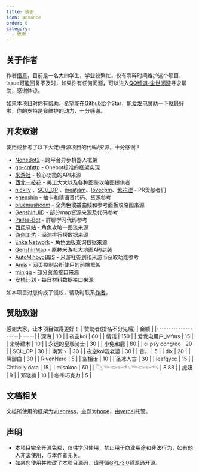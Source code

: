 ```yaml
---
title: 致谢
icon: advance
order: 6
category:
  - 致谢
---
```


## 关于作者
作者[惜月](https://github.com/CMHopeSunshine)，目前是一名大四学生，学业较繁忙，仅有零碎时间维护这个项目，Issue可能回复不及时，如果你有任何问题，可以进入[QQ频道-尘世闲游](https://pd.qq.com/s/kl9dor)寻求帮助，感谢体谅。

如果本项目对你有帮助，希望能在[Github](https://github.com/CMHopeSunshine/LittlePaimon)给个Star，能[爱发电](https://afdian.net/a/cherishmoons)赞助一下就最好啦，你的支持是我维护的动力，十分感谢。

## 开发致谢
使用或参考了以下大佬/开源项目的代码/资源，十分感谢！
- [NoneBot2](https://github.com/nonebot/nonebot2) - 跨平台异步机器人框架
- [go-cqhttp](https://github.com/Mrs4s/go-cqhttp) - Onebot标准的框架实现
- [米游社](https://bbs.mihoyo.com/) - 核心功能的API来源
- [西北一枝花](https://github.com/Nwflower) - 美工大大以及各种图鉴攻略图提供者
- [nicklly](https://github.com/nicklly) 、[SCU_OP](https://github.com/SCUOP) 、[meatjam](https://github.com/meatjam)、[lovecpm](https://github.com/lovecpm)、[繁花湮](https://github.com/linworld) - PR贡献者们
- [egenshin](https://github.com/pcrbot/erinilis-modules/tree/master/egenshin) - 抽卡和猜语音代码、资源参考
- [bluemushoom](https://bbs.nga.cn/nuke.php?func=ucp&uid=62861898) - 全角色收益曲线和参考面板攻略图来源
- [GenshinUID](https://github.com/KimigaiiWuyi/GenshinUID) - 部分map资源来源及代码参考
- [Pallas-Bot](https://github.com/InvoluteHell/Pallas-Bot/tree/master/src/plugins/repeater) - 群聊学习代码参考
- [西风驿站](https://bbs.mihoyo.com/ys/collection/307224) - 角色攻略一图流来源
- [游创工坊](https://space.bilibili.com/176858937) - 深渊排行榜数据来源
- [Enka Network](https://enka.shinshin.moe/) - 角色面板查询数据来源
- [GenshinMap](https://github.com/MingxuanGame/GenshinMap) - 原神米游社大地图API封装
- [AutoMihoyoBBS](https://github.com/Womsxd/AutoMihoyoBBS) - 米游社签到和米游币获取功能参考
- [Amis](https://github.com/baidu/amis) - 网页控制台所使用的前端框架
- [minigg](https://www.minigg.cn/) - 部分资源接口来源
- [安柏计划](https://ambr.top/chs) - 每日材料数据接口来源

如本项目对您构成了侵权，请及时联系[作者](https://github.com/CMHopeSunshine)。


## 赞助致谢
感谢大家，让本项目做得更好！
| 赞助者(排名不分先后)        | 金额   |
|--------------------|------|
| 深海                 | 10   |
| 夜空koi              | 60   |
| 情话                 | 150  |
| 爱发电用户_Mfms         | 15   |
| 米特建木               | 10   |
| 永远的皇珈骑士            | 30   |
| 小兔和鹿               | 80   |
| el psy congroo     | 20   |
| SCU_OP             | 30   |
| 南絮ヽ                | 30   |
| 夜空koi我老婆           | 30   |
| 昔。                 | 5    |
| dix                | 20   |
| 凤御白                | 30   |
| RivenNero          | 5    |
| 空相诒                | 10   |
| 圣冰人古               | 30   |
| leafqycc           | 15   |
| Chtholly.data      | 15   |
| misakoo            | 60   |
| 𓆡𓆝𓆟𓆜𓆞𓆝𓆟𓆜𓆞 | 8.88 |
| 虎妞                 | 9    |
| 邓晓楠                 | 10    |
| 冬季巧克力                 | 5    |


## 文档相关
文档所使用的框架为[vuepress](https://github.com/vuejs/vuepress)，主题为[hope](https://github.com/vuepress-theme-hope/vuepress-theme-hope)，由[vercel](https://vercel.com/)托管。


## 声明
- 本项目完全开源免费，仅供学习使用，禁止用于商业用途和非法行为，如有他人非法使用，与本作者无关。
- 如果您使用并修改了本项目源码，请遵循[GPL-3.0](https://github.com/CMHopeSunshine/LittlePaimon/blob/Bot/LICENSE)将源码开源。
